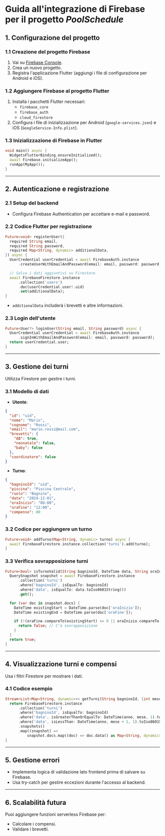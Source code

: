 # Guida all'integrazione di Firebase per il progetto *PoolSchedule*

## 1. Configurazione del progetto

### 1.1 Creazione del progetto Firebase
1. Vai su [Firebase Console](https://console.firebase.google.com/).
2. Crea un nuovo progetto.
3. Registra l'applicazione Flutter (aggiungi i file di configurazione per Android e iOS).

### 1.2 Aggiungere Firebase al progetto Flutter
1. Installa i pacchetti Flutter necessari:
   - `firebase_core`
   - `firebase_auth`
   - `cloud_firestore`
2. Configura i file di inizializzazione per Android (`google-services.json`) e iOS (`GoogleService-Info.plist`).

### 1.3 Inizializzazione di Firebase in Flutter
```dart
void main() async {
  WidgetsFlutterBinding.ensureInitialized();
  await Firebase.initializeApp();
  runApp(MyApp());
}
```

---

## 2. Autenticazione e registrazione

### 2.1 Setup del backend
- Configura Firebase Authentication per accettare e-mail e password.

### 2.2 Codice Flutter per registrazione
```dart
Future<void> registerUser({
  required String email,
  required String password,
  required Map<String, dynamic> additionalData,
}) async {
  UserCredential userCredential = await FirebaseAuth.instance
      .createUserWithEmailAndPassword(email: email, password: password);

  // Salva i dati aggiuntivi su Firestore
  await FirebaseFirestore.instance
      .collection('users')
      .doc(userCredential.user!.uid)
      .set(additionalData);
}
```
- `additionalData` includerà i brevetti e altre informazioni.

### 2.3 Login dell'utente
```dart
Future<User?> loginUser(String email, String password) async {
  UserCredential userCredential = await FirebaseAuth.instance
      .signInWithEmailAndPassword(email: email, password: password);
  return userCredential.user;
}
```

---

## 3. Gestione dei turni
Utilizza Firestore per gestire i turni.

### 3.1 Modello di dati
- **Utente**:
```json
{
  "id": "uid",
  "nome": "Mario",
  "cognome": "Rossi",
  "email": "mario.rossi@mail.com",
  "brevetti": {
    "AB": true,
    "neonatale": false,
    "baby": false
  },
  "coordinatore": false
}
```

- **Turno**:
```json
{
  "bagninoId": "uid",
  "piscina": "Piscina Centrale",
  "ruolo": "Bagnino",
  "data": "2024-12-01",
  "oraInizio": "08:00",
  "oraFine": "12:00",
  "compenso": 80
}
```

### 3.2 Codice per aggiungere un turno
```dart
Future<void> addTurno(Map<String, dynamic> turno) async {
  await FirebaseFirestore.instance.collection('turni').add(turno);
}
```

### 3.3 Verifica sovrapposizione turni
```dart
Future<bool> isTurnoValid(String bagninoId, DateTime data, String oraInizio, String oraFine) async {
  QuerySnapshot snapshot = await FirebaseFirestore.instance
      .collection('turni')
      .where('bagninoId', isEqualTo: bagninoId)
      .where('data', isEqualTo: data.toIso8601String())
      .get();

  for (var doc in snapshot.docs) {
    DateTime existingStart = DateTime.parse(doc['oraInizio']);
    DateTime existingEnd = DateTime.parse(doc['oraFine']);

    if (!(oraFine.compareTo(existingStart) <= 0 || oraInizio.compareTo(existingEnd) >= 0)) {
      return false; // C'è sovrapposizione
    }
  }
  return true;
}
```

---

## 4. Visualizzazione turni e compensi
Usa i filtri Firestore per mostrare i dati.

### 4.1 Codice esempio
```dart
Stream<List<Map<String, dynamic>>> getTurni(String bagninoId, {int mese, int anno}) {
  return FirebaseFirestore.instance
      .collection('turni')
      .where('bagninoId', isEqualTo: bagninoId)
      .where('data', isGreaterThanOrEqualTo: DateTime(anno, mese, 1).toIso8601String())
      .where('data', isLessThan: DateTime(anno, mese + 1, 1).toIso8601String())
      .snapshots()
      .map((snapshot) =>
          snapshot.docs.map((doc) => doc.data() as Map<String, dynamic>).toList());
}
```

---

## 5. Gestione errori
- Implementa logica di validazione lato frontend prima di salvare su Firebase.
- Usa try-catch per gestire eccezioni durante l'accesso al backend.

---

## 6. Scalabilità futura
Puoi aggiungere funzioni serverless Firebase per:
- Calcolare i compensi.
- Validare i brevetti.
```
